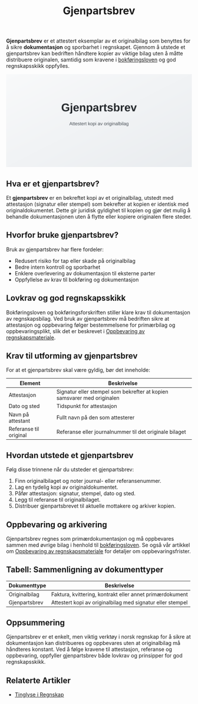 ﻿---
title: "Gjenpartsbrev"
meta_title: "Gjenpartsbrev"
meta_description: '**Gjenpartsbrev** er et attestert eksemplar av et originalbilag som benyttes for å sikre **dokumentasjon** og sporbarhet i regnskapet. Gjennom å utstede et gj...'
slug: gjenpartsbrev
type: blog
layout: pages/single
---

**Gjenpartsbrev** er et attestert eksemplar av et originalbilag som benyttes for å sikre **dokumentasjon** og sporbarhet i regnskapet. Gjennom å utstede et gjenpartsbrev kan bedriften håndtere kopier av viktige bilag uten å måtte distribuere originalen, samtidig som kravene i [bokføringsloven](/blogs/regnskap/hva-er-bokforingsloven "Hva er Bokføringsloven? Krav, regler og veiledning") og god regnskapsskikk oppfylles.

![Gjenpartsbrev](gjenpartsbrev-image.svg)

## Hva er et gjenpartsbrev?

Et **gjenpartsbrev** er en bekreftet kopi av et originalbilag, utstedt med attestasjon (signatur eller stempel) som bekrefter at kopien er identisk med originaldokumentet. Dette gir juridisk gyldighet til kopien og gjør det mulig å behandle dokumentasjonen uten å flytte eller kopiere originalen flere steder.

## Hvorfor bruke gjenpartsbrev?

Bruk av gjenpartsbrev har flere fordeler:

* Redusert risiko for tap eller skade på originalbilag
* Bedre intern kontroll og sporbarhet
* Enklere overlevering av dokumentasjon til eksterne parter
* Oppfyllelse av krav til bokføring og dokumentasjon

## Lovkrav og god regnskapsskikk

Bokføringsloven og bokføringsforskriften stiller klare krav til dokumentasjon av regnskapsbilag. Ved bruk av gjenpartsbrev må bedriften sikre at attestasjon og oppbevaring følger bestemmelsene for primærbilag og oppbevaringsplikt, slik det er beskrevet i [Oppbevaring av regnskapsmateriale](/blogs/regnskap/oppbevaring-av-regnskapsmateriale "Oppbevaring av Regnskapsmateriale - Krav, Frister og Beste Praksis i Norge").

## Krav til utforming av gjenpartsbrev

For at et gjenpartsbrev skal være gyldig, bør det inneholde:

| Element                | Beskrivelse                                                               |
|------------------------|---------------------------------------------------------------------------|
| Attestasjon            | Signatur eller stempel som bekrefter at kopien samsvarer med originalen    |
| Dato og sted           | Tidspunkt for attestasjon                                                  |
| Navn på attestant      | Fullt navn på den som attesterer                                          |
| Referanse til original | Referanse eller journalnummer til det originale bilaget                    |

## Hvordan utstede et gjenpartsbrev

Følg disse trinnene når du utsteder et gjenpartsbrev:

1. Finn originalbilaget og noter journal- eller referansenummer.
2. Lag en tydelig kopi av originaldokumentet.
3. Påfør attestasjon: signatur, stempel, dato og sted.
4. Legg til referanse til originalbilaget.
5. Distribuer gjenpartsbrevet til aktuelle mottakere og arkiver kopien.

## Oppbevaring og arkivering

Gjenpartsbrev regnes som primærdokumentasjon og må oppbevares sammen med øvrige bilag i henhold til [bokføringsloven](/blogs/regnskap/hva-er-bokforingsloven "Hva er Bokføringsloven? Krav, regler og veiledning"). Se også vår artikkel om [Oppbevaring av regnskapsmateriale](/blogs/regnskap/oppbevaring-av-regnskapsmateriale "Oppbevaring av Regnskapsmateriale - Krav, Frister og Beste Praksis i Norge") for detaljer om oppbevaringsfrister.

## Tabell: Sammenligning av dokumenttyper

| Dokumenttype    | Beskrivelse                                          |
|-----------------|------------------------------------------------------|
| Originalbilag   | Faktura, kvittering, kontrakt eller annet primærdokument |
| Gjenpartsbrev   | Attestert kopi av originalbilag med signatur eller stempel |

## Oppsummering

Gjenpartsbrev er et enkelt, men viktig verktøy i norsk regnskap for å sikre at dokumentasjon kan distribueres og oppbevares uten at originalbilag må håndteres konstant. Ved å følge kravene til attestasjon, referanse og oppbevaring, oppfyller gjenpartsbrev både lovkrav og prinsipper for god regnskapsskikk.

## Relaterte Artikler

* [Tinglyse i Regnskap](/blogs/regnskap/tinglyse "Tinglyse i Regnskap: En Guide til Tinglysing")











